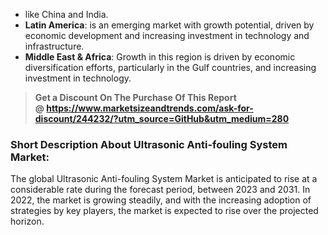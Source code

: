 <ul dir="auto">
<li>like China and India.</li>
<li><strong>Latin America</strong>: is an emerging market with growth potential, driven by economic development and increasing investment in technology and infrastructure.</li>
<li><strong>Middle East &amp; Africa</strong>: Growth in this region is driven by economic diversification efforts, particularly in the Gulf countries, and increasing investment in technology.</li>
</ul>
<blockquote id=""><strong>Get a Discount On The Purchase Of This Report @&nbsp;<a href="https://www.marketsizeandtrends.com/ask-for-discount/244232/?utm_source=GitHub&amp;utm_medium=280" rel="nofollow">https://www.marketsizeandtrends.com/ask-for-discount/244232/?utm_source=GitHub&amp;utm_medium=280</a></strong></blockquote>
<div class="markdown-heading" dir="auto">
<h3 class="heading-element" dir="auto" tabindex="-1">Short Description About Ultrasonic Anti-fouling System Market:</h3>
<a id="user-content-short-description-about-ultrasonic-anti-fouling-system-market" class="anchor" href="https://github.com/niranjana-2604/Markets-Mind/blob/main/Ultrasonic%20Anti-fouling%20System%20Market%20Growth%20and%20Future%20Outlook.md#short-description-about-ultrasonic-anti-fouling-system-market"></a></div>
<p id="user-content-ember58" dir="auto">The global&nbsp;Ultrasonic Anti-fouling System Market&nbsp;is anticipated to rise at a considerable rate during the forecast period, between 2023 and 2031. In 2022, the market is growing steadily, and with the increasing adoption of strategies by key players, the market is expected to rise over the projected horizon.</p>
